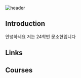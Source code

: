 ![header](https://capsule-render.vercel.app/api?type=Venom&Color=white&height=250&&secetion=header&text=Have%20%A%20Nice%20Day❤️🍀)

## Introduction
안녕하세요 저는 24학번 문소현입니다

## Links

## Courses
